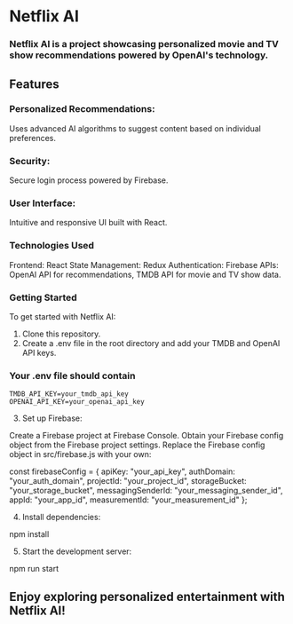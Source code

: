 # Netflix AI
### Netflix AI is a project showcasing personalized movie and TV show recommendations powered by OpenAI's technology.

## Features
### Personalized Recommendations: 
Uses advanced AI algorithms to suggest content based on individual preferences.

### Security: 
Secure login process powered by Firebase.

### User Interface: 
Intuitive and responsive UI built with React.

### Technologies Used
Frontend: React
State Management: Redux
Authentication: Firebase
APIs: OpenAI API for recommendations, TMDB API for movie and TV show data.

### Getting Started
To get started with Netflix AI:

1. Clone this repository.
2. Create a .env file in the root directory and add your TMDB and OpenAI API keys.

### Your .env file should contain
    TMDB_API_KEY=your_tmdb_api_key
    OPENAI_API_KEY=your_openai_api_key

3. Set up Firebase:

Create a Firebase project at Firebase Console.
Obtain your Firebase config object from the Firebase project settings.
Replace the Firebase config object in src/firebase.js with your own:

const firebaseConfig = {
  apiKey: "your_api_key",
  authDomain: "your_auth_domain",
  projectId: "your_project_id",
  storageBucket: "your_storage_bucket",
  messagingSenderId: "your_messaging_sender_id",
  appId: "your_app_id",
  measurementId: "your_measurement_id"
};

4. Install dependencies:

npm install

5. Start the development server:

npm run start

## Enjoy exploring personalized entertainment with Netflix AI!